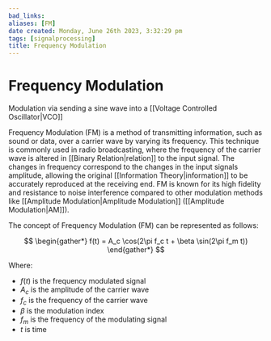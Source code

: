 ```yaml
---
bad_links: 
aliases: [FM]
date created: Monday, June 26th 2023, 3:32:29 pm
tags: [signalprocessing]
title: Frequency Modulation
---
```

# Frequency Modulation
Modulation via sending a sine wave into a [[Voltage Controlled Oscillator|VCO]]

Frequency Modulation (FM) is a method of transmitting information, such as sound or data, over a carrier wave by varying its frequency. This technique is commonly used in radio broadcasting, where the frequency of the carrier wave is altered in [[Binary Relation|relation]] to the input signal. The changes in frequency correspond to the changes in the input signals amplitude, allowing the original [[Information Theory|information]] to be accurately reproduced at the receiving end. FM is known for its high fidelity and resistance to noise interference compared to other modulation methods like [[Amplitude Modulation|Amplitude Modulation]] ([[Amplitude Modulation|AM]]).

The concept of Frequency Modulation (FM) can be represented as follows:

$$
\begin{gather*} 
f(t) = A_c \cos(2\pi f_c t + \beta \sin(2\pi f_m t))
\end{gather*}
$$

Where:
- $f(t)$ is the frequency modulated signal
- $A_c$ is the amplitude of the carrier wave
- $f_c$ is the frequency of the carrier wave
- $\beta$ is the modulation index
- $f_m$ is the frequency of the modulating signal
- $t$ is time
